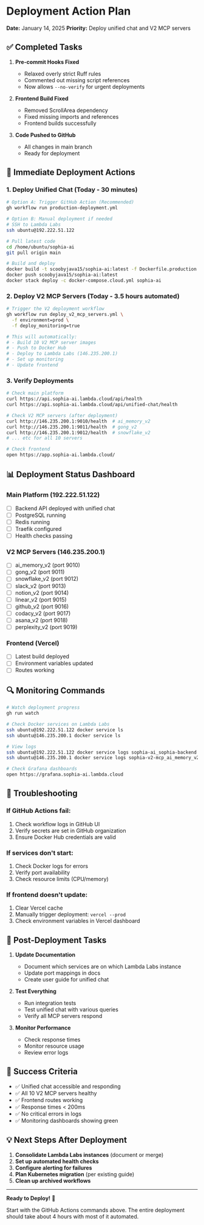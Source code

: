 # Deployment Action Plan

**Date:** January 14, 2025
**Priority:** Deploy unified chat and V2 MCP servers

## ✅ Completed Tasks

1. **Pre-commit Hooks Fixed**
   - Relaxed overly strict Ruff rules
   - Commented out missing script references
   - Now allows `--no-verify` for urgent deployments

2. **Frontend Build Fixed**
   - Removed ScrollArea dependency
   - Fixed missing imports and references
   - Frontend builds successfully

3. **Code Pushed to GitHub**
   - All changes in main branch
   - Ready for deployment

## 🚀 Immediate Deployment Actions

### 1. Deploy Unified Chat (Today - 30 minutes)

```bash
# Option A: Trigger GitHub Action (Recommended)
gh workflow run production-deployment.yml

# Option B: Manual deployment if needed
# SSH to Lambda Labs
ssh ubuntu@192.222.51.122

# Pull latest code
cd /home/ubuntu/sophia-ai
git pull origin main

# Build and deploy
docker build -t scoobyjava15/sophia-ai:latest -f Dockerfile.production .
docker push scoobyjava15/sophia-ai:latest
docker stack deploy -c docker-compose.cloud.yml sophia-ai
```

### 2. Deploy V2 MCP Servers (Today - 3.5 hours automated)

```bash
# Trigger the V2 deployment workflow
gh workflow run deploy_v2_mcp_servers.yml \
  -f environment=prod \
  -f deploy_monitoring=true

# This will automatically:
# - Build 10 V2 MCP server images
# - Push to Docker Hub
# - Deploy to Lambda Labs (146.235.200.1)
# - Set up monitoring
# - Update frontend
```

### 3. Verify Deployments

```bash
# Check main platform
curl https://api.sophia-ai.lambda.cloud/api/health
curl https://api.sophia-ai.lambda.cloud/api/unified-chat/health

# Check V2 MCP servers (after deployment)
curl http://146.235.200.1:9010/health  # ai_memory_v2
curl http://146.235.200.1:9011/health  # gong_v2
curl http://146.235.200.1:9012/health  # snowflake_v2
# ... etc for all 10 servers

# Check frontend
open https://app.sophia-ai.lambda.cloud/
```

## 📊 Deployment Status Dashboard

### Main Platform (192.222.51.122)
- [ ] Backend API deployed with unified chat
- [ ] PostgreSQL running
- [ ] Redis running
- [ ] Traefik configured
- [ ] Health checks passing

### V2 MCP Servers (146.235.200.1)
- [ ] ai_memory_v2 (port 9010)
- [ ] gong_v2 (port 9011)
- [ ] snowflake_v2 (port 9012)
- [ ] slack_v2 (port 9013)
- [ ] notion_v2 (port 9014)
- [ ] linear_v2 (port 9015)
- [ ] github_v2 (port 9016)
- [ ] codacy_v2 (port 9017)
- [ ] asana_v2 (port 9018)
- [ ] perplexity_v2 (port 9019)

### Frontend (Vercel)
- [ ] Latest build deployed
- [ ] Environment variables updated
- [ ] Routes working

## 🔍 Monitoring Commands

```bash
# Watch deployment progress
gh run watch

# Check Docker services on Lambda Labs
ssh ubuntu@192.222.51.122 docker service ls
ssh ubuntu@146.235.200.1 docker service ls

# View logs
ssh ubuntu@192.222.51.122 docker service logs sophia-ai_sophia-backend
ssh ubuntu@146.235.200.1 docker service logs sophia-v2-mcp_ai_memory_v2

# Check Grafana dashboards
open https://grafana.sophia-ai.lambda.cloud
```

## 🚨 Troubleshooting

### If GitHub Actions fail:
1. Check workflow logs in GitHub UI
2. Verify secrets are set in GitHub organization
3. Ensure Docker Hub credentials are valid

### If services don't start:
1. Check Docker logs for errors
2. Verify port availability
3. Check resource limits (CPU/memory)

### If frontend doesn't update:
1. Clear Vercel cache
2. Manually trigger deployment: `vercel --prod`
3. Check environment variables in Vercel dashboard

## 📝 Post-Deployment Tasks

1. **Update Documentation**
   - Document which services are on which Lambda Labs instance
   - Update port mappings in docs
   - Create user guide for unified chat

2. **Test Everything**
   - Run integration tests
   - Test unified chat with various queries
   - Verify all MCP servers respond

3. **Monitor Performance**
   - Check response times
   - Monitor resource usage
   - Review error logs

## 🎯 Success Criteria

- ✅ Unified chat accessible and responding
- ✅ All 10 V2 MCP servers healthy
- ✅ Frontend routes working
- ✅ Response times < 200ms
- ✅ No critical errors in logs
- ✅ Monitoring dashboards showing green

## 💡 Next Steps After Deployment

1. **Consolidate Lambda Labs instances** (document or merge)
2. **Set up automated health checks**
3. **Configure alerting for failures**
4. **Plan Kubernetes migration** (per existing guide)
5. **Clean up archived workflows**

---

**Ready to Deploy!** 🚀

Start with the GitHub Actions commands above. The entire deployment should take about 4 hours with most of it automated.
